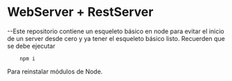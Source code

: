 

#  WebServer + RestServer
--Este repositorio contiene un esqueleto básico en node para evitar el inicio de un server desde cero y ya tener el esqueleto básico listo.
Recuerden que se debe ejecutar

```
    npm i
```
Para reinstalar módulos de Node.
